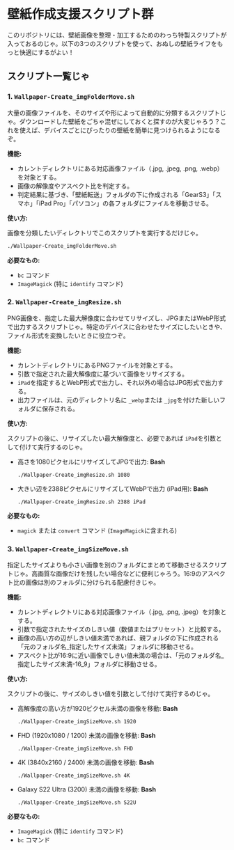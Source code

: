 # 壁紙作成支援スクリプト群

このリポジトリには、壁紙画像を整理・加工するためのわっち特製スクリプトが入っておるのじゃ。以下の3つのスクリプトを使って、おぬしの壁紙ライフをもっと快適にするがよい！

## スクリプト一覧じゃ

### 1. `Wallpaper-Create_imgFolderMove.sh`

大量の画像ファイルを、そのサイズや形によって自動的に分類するスクリプトじゃ。ダウンロードした壁紙をごちゃ混ぜにしておくと探すのが大変じゃろう？これを使えば、デバイスごとにぴったりの壁紙を簡単に見つけられるようになるぞ。

**機能:**

* カレントディレクトリにある対応画像ファイル（.jpg, .jpeg, .png, .webp）を対象とする。
* 画像の解像度やアスペクト比を判定する。
* 判定結果に基づき、「壁紙転送」フォルダの下に作成される「GearS3」「スマホ」「iPad Pro」「パソコン」の各フォルダにファイルを移動させる。

**使い方:**

画像を分類したいディレクトリでこのスクリプトを実行するだけじゃ。

```bash
./Wallpaper-Create_imgFolderMove.sh
```

**必要なもの:**

* `bc` コマンド
* `ImageMagick` (特に `identify` コマンド)

### 2. `Wallpaper-Create_imgResize.sh`

PNG画像を、指定した最大解像度に合わせてリサイズし、JPGまたはWebP形式で出力するスクリプトじゃ。特定のデバイスに合わせたサイズにしたいときや、ファイル形式を変換したいときに役立つぞ。

**機能:**

* カレントディレクトリにあるPNGファイルを対象とする。
* 引数で指定された最大解像度に基づいて画像をリサイズする。
* `iPad`を指定するとWebP形式で出力し、それ以外の場合はJPG形式で出力する。
* 出力ファイルは、元のディレクトリ名に `_webp`または `_jpg`を付けた新しいフォルダに保存される。

**使い方:**

スクリプトの後に、リサイズしたい最大解像度と、必要であれば `iPad`を引数として付けて実行するのじゃ。

* 高さを1080ピクセルにリサイズしてJPGで出力:
  **Bash**

  ```
  ./Wallpaper-Create_imgResize.sh 1080
  ```
* 大きい辺を2388ピクセルにリサイズしてWebPで出力 (iPad用):
  **Bash**

  ```
  ./Wallpaper-Create_imgResize.sh 2388 iPad
  ```

**必要なもの:**

* `magick` または `convert` コマンド (`ImageMagick`に含まれる)

### 3. `Wallpaper-Create_imgSizeMove.sh`

指定したサイズよりも小さい画像を別のフォルダにまとめて移動させるスクリプトじゃ。高画質な画像だけを残したい場合などに便利じゃろう。16:9のアスペクト比の画像は別のフォルダに分けられる配慮付きじゃ。

**機能:**

* カレントディレクトリにある対応画像ファイル（.jpg, .png, .jpeg）を対象とする。
* 引数で指定されたサイズのしきい値（数値またはプリセット）と比較する。
* 画像の高い方の辺がしきい値未満であれば、親フォルダの下に作成される「元のフォルダ名_指定したサイズ未満」フォルダに移動させる。
* アスペクト比が16:9に近い画像でしきい値未満の場合は、「元のフォルダ名_指定したサイズ未満-16_9」フォルダに移動させる。

**使い方:**

スクリプトの後に、サイズのしきい値を引数として付けて実行するのじゃ。

* 高解像度の高い方が1920ピクセル未満の画像を移動:
  **Bash**

  ```
  ./Wallpaper-Create_imgSizeMove.sh 1920
  ```
* FHD (1920x1080 / 1200) 未満の画像を移動:
  **Bash**

  ```
  ./Wallpaper-Create_imgSizeMove.sh FHD
  ```
* 4K (3840x2160 / 2400) 未満の画像を移動:
  **Bash**

  ```
  ./Wallpaper-Create_imgSizeMove.sh 4K
  ```
* Galaxy S22 Ultra (3200) 未満の画像を移動:
  **Bash**

  ```
  ./Wallpaper-Create_imgSizeMove.sh S22U
  ```

**必要なもの:**

* `ImageMagick` (特に `identify` コマンド)
* `bc` コマンド
